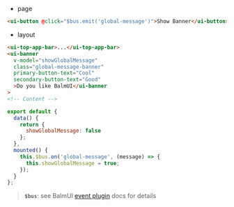 - page

```html
<ui-button @click="$bus.emit('global-message')">Show Banner</ui-button>
```

- layout

```html
<ui-top-app-bar>...</ui-top-app-bar>
<ui-banner
  v-model="showGlobalMessage"
  class="global-message-banner"
  primary-button-text="Cool"
  secondary-button-text="Good"
  >Do you like BalmUI</ui-banner
>
<!-- Content -->
```

```js
export default {
  data() {
    return {
      showGlobalMessage: false
    };
  },
  mounted() {
    this.$bus.on('global-message', (message) => {
      this.showGlobalMessage = true;
    });
  }
};
```

> **`$bus`**: see BalmUI [event plugin](/#/misc/event) docs for details
